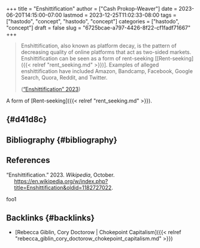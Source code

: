 +++
title = "Enshittification"
author = ["Cash Prokop-Weaver"]
date = 2023-06-20T14:15:00-07:00
lastmod = 2023-12-25T11:02:33-08:00
tags = ["hastodo", "concept", "hastodo", "concept"]
categories = ["hastodo", "concept"]
draft = false
slug = "6725bcae-a797-4426-8f22-cf1fadf71667"
+++

> Enshittification, also known as platform decay, is the pattern of decreasing quality of online platforms that act as two-sided markets. Enshittification can be seen as a form of rent-seeking [[Rent-seeking]({{< relref "rent_seeking.md" >}})]. Examples of alleged enshittification have included Amazon, Bandcamp, Facebook, Google Search, Quora, Reddit, and Twitter.
>
> (<a href="#citeproc_bib_item_1">“Enshittification” 2023</a>)

A form of [Rent-seeking]({{< relref "rent_seeking.md" >}}).


##  {#d41d8c}


## Bibliography {#bibliography}

## References

<style>.csl-entry{text-indent: -1.5em; margin-left: 1.5em;}</style><div class="csl-bib-body">
  <div class="csl-entry"><a id="citeproc_bib_item_1"></a>“Enshittification.” 2023. <i>Wikipedia</i>, October. <a href="https://en.wikipedia.org/w/index.php?title=Enshittification&oldid=1182727022">https://en.wikipedia.org/w/index.php?title=Enshittification&#38;oldid=1182727022</a>.</div>
</div>

foo1


## Backlinks {#backlinks}

-   [Rebecca Giblin, Cory Doctorow | Chokepoint Capitalism]({{< relref "rebecca_giblin_cory_doctorow_chokepoint_capitalism.md" >}})
